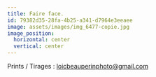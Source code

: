 ```yaml
---
title: Faire face.
id: 79382d35-28fa-4b25-a341-d7964e3eeaee
image: assets/images/img_6477-copie.jpg
image_position:
  horizontal: center
  vertical: center
---
```

Prints / Tirages : loicbeauperinphoto@gmail.com
